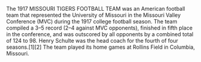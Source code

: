 The 1917 MISSOURI TIGERS FOOTBALL TEAM was an American football team that represented the University of Missouri in the Missouri Valley Conference (MVC) during the 1917 college football season. The team compiled a 3–5 record (2–4 against MVC opponents), finished in fifth place in the conference, and was outscored by all opponents by a combined total of 124 to 98. Henry Schulte was the head coach for the fourth of four seasons.[1][2] The team played its home games at Rollins Field in Columbia, Missouri.
